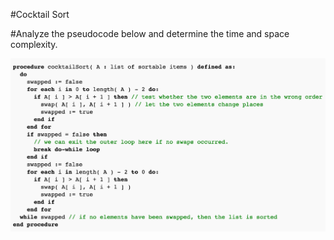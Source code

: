 #Cocktail Sort

#Analyze the pseudocode below and determine the time and space complexity. 

![cocktail sort pseudocode](cocktail_sort_pseudocode.png)